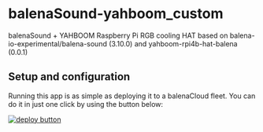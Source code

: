 # balenaSound-yahboom_custom
balenaSound + YAHBOOM Raspberry Pi RGB cooling HAT
based on balena-io-experimental/balena-sound (3.10.0) and yahboom-rpi4b-hat-balena (0.0.1)

## Setup and configuration

Running this app is as simple as deploying it to a balenaCloud fleet. You can do it in just one click by using the button below:

[![deploy button](https://balena.io/deploy.svg)](https://dashboard.balena-cloud.com/deploy?repoUrl=https://github.com/dotzeno/balenasound-yahboom_custom&defaultDeviceType=raspberry-pi)
